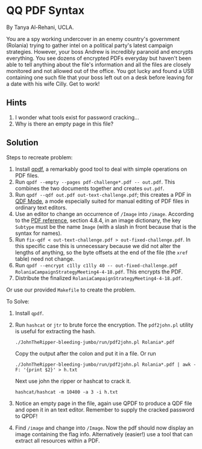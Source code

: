 # QQ PDF Syntax

By Tanya Al-Rehani, UCLA.

You are a spy working undercover in an enemy country's government (Rolania)
trying to gather intel on a political party's latest campaign strategies.
However, your boss Andrew is incredibly paranoid and encrypts everything. You
see dozens of encrypted PDFs everyday but haven't been able to tell anything
about the file's information and all the files are closely monitored and not
allowed out of the office. You got lucky and found a USB containing one such
file that your boss left out on a desk before leaving for a date with his wife
Cilly. Get to work!

## Hints
1. I wonder what tools exist for password cracking...
2. Why is there an empty page in this file?

## Solution

Steps to recreate problem:

1.  Install [qpdf](http://qpdf.sourceforge.net), a remarkably good tool to deal
    with simple operations on PDF files.
2.  Run `qpdf --empty --pages pdf-challenge*.pdf -- out.pdf`. This combines the
    two documents together and creates `out.pdf`.
3.  Run `qpdf --qdf out.pdf out-text-challenge.pdf`; this creates a PDF in [QDF
    Mode](http://qpdf.sourceforge.net/files/qpdf-manual.html#ref.qdf), a mode
    especially suited for manual editing of PDF files in ordinary text editors.
4.  Use an editor to change an occurrence of `/Image` into `/image`. According to
    the [PDF
    reference](https://www.adobe.com/content/dam/acom/en/devnet/pdf/pdfs/pdf_reference_archives/PDFReference.pdf),
    section 4.8.4, in an image dictionary, the key `Subtype` must be the name
    `Image` (with a slash in front because that is the syntax for names). 
4.  Run `fix-qdf < out-text-challenge.pdf > out-fixed-challenge.pdf`. In this
    specific case this is unnecessary because we did not alter the lengths of
    anything, so the byte offsets at the end of the file (the `xref` table) need
    not change.
5.  Run `qpdf --encrypt c1lly c1lly 40 -- out-fixed-challenge.pdf
    RolaniaCampaignStrategyMeeting4-4-18.pdf`. This encrypts the PDF.
6.  Distribute the finalized `RolaniaCampaignStrategyMeeting4-4-18.pdf`.

Or use our provided `Makefile` to create the problem.

To Solve:

1.  Install `qpdf`. 
2.  Run `hashcat` or `jtr` to brute force the encryption. The `pdf2john.pl`
    utility is useful for extracting the hash.

        ./JohnTheRipper-bleeding-jumbo/run/pdf2john.pl Rolania*.pdf

    Copy the output after the colon and put it in a file. Or run
    
        ./JohnTheRipper-bleeding-jumbo/run/pdf2john.pl Rolania*.pdf | awk -F: '{print $2}' > h.txt
        
    Next use john the ripper or hashcat to crack it.

        hashcat/hashcat -m 10400 -a 3 -i h.txt

3.  Notice an empty page in the file, again use QPDF to produce a QDF file and
    open it in an text editor. Remember to supply the cracked password to QPDF!
4.  Find `/image` and change into `/Image`. Now the pdf should now display an
    image containing the flag info. Alternatively (easier!) use a tool that can
    extract all resources within a PDF.
